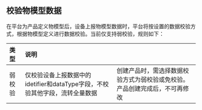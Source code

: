 ## 校验物模型数据
在平台为产品定义物模型后，设备上报物模型数据时，平台将按设置的数据校验方式，根据物模型定义进行数据校验。当前仅支持弱校验，规则如下：

| 类型  | 说明  |   |
| :------------ | :------------ | :------------ |
| 弱校验  | 仅校验设备上报数据中的idetifier和dataType字段，不校验其他字段，流转全量数据   | 创建产品时，需选择数据校验方式为弱校验或免校验。产品创建完成后，不可再修改  |

